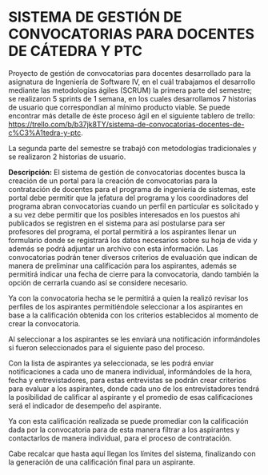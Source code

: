 # SISTEMA DE GESTIÓN DE CONVOCATORIAS PARA DOCENTES DE CÁTEDRA Y PTC
Proyecto de gestión de convocatorias para docentes desarrollado para la asignatura de Ingeniería de Software IV, en el cuál trabajamos el desarrollo mediante las metodologías ágiles (SCRUM) la primera parte del semestre; se realizaron 5 sprints de 1 semana, en los cuales desarrollamos 7 historias de usuario que correspondían al mínimo producto viable. Se puede encontrar más detalle de éste proceso ágil en el siguiente tablero de trello: https://trello.com/b/b37jk8TY/sistema-de-convocatorias-docentes-de-c%C3%A1tedra-y-ptc.

La segunda parte del semestre se trabajó con metodologías tradicionales y se realizaron 2 historias de usuario.

**Descripción:**
El sistema de gestión de convocatorias docentes busca la creación de un portal para la creación de convocatorias para la contratación de docentes para el programa de ingeniería de sistemas, este portal debe permitir que la jefatura del programa y los coordinadores del programa abran convocatorias cuando un perfil en particular es solicitado y a su vez debe permitir que los posibles interesados en los puestos ahi publicados se registren en el sistema para así postularse para ser profesores del programa, el portal permitirá a los aspirantes llenar un formulario donde se registrará los datos necesarios sobre su hoja de vida y además se podrá adjuntar un archivo con esta información. Las convocatorias podrán tener diversos criterios de evaluación que indican de manera de preliminar una calificación para los aspirantes, además se permitirá indicar una fecha de cierre para la convocatoria, dando también la opción de cerrarla cuando así se considere necesario.

Ya con la convocatoria hecha se le permitirá a quien la realizó revisar los perfiles de los aspirantes permitiéndole seleccionar a los aspirantes en base a la calificación obtenida con los criterios establecidos al momento de crear la convocatoria.

Al seleccionar a los aspirantes se les enviará una notificación informándoles si fueron seleccionados para el siguiente paso del proceso.

Con la lista de aspirantes ya seleccionada, se les podrá enviar notificaciones a cada uno de manera individual, informándoles de la hora, fecha y entrevistadores, para estas entrevistas se podrán crear criterios para evaluar a los aspirantes, donde cada uno de los entrevistadores tendrá la posibilidad de calificar al aspirante y el promedio de esas calificaciones será el indicador de desempeño del aspirante.

Ya con esta calificación realizada se puede promediar con la calificación dada por la convocatoria para de esta manera filtrar a los aspirantes y contactarlos de manera individual, para el proceso de contratación.

Cabe recalcar que hasta aquí llegan los límites del sistema, finalizando con la generación de una calificación final para un aspirante.
